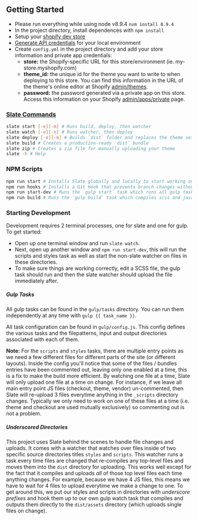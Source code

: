 ## Getting Started

- Please run everything while using node v8.9.4 `nvm install 8.9.4`
- In the project directory, install dependences with `npm install`
- Setup your [shopify dev store](https://partners.shopify.com/)
- [Generate API credentials](https://help.shopify.com/api/getting-started/api-credentials#get-credentials-through-the-shopify-admin) for your local environment
- Create `config.yml`  in the project directory and add your store information and private app credentials:
  - **store:** the Shopify-specific URL for this store/environment (ie. my-store.myshopify.com)
  - **theme_id:** the unique id for the theme you want to write to when deploying to this store. You can find this information in the URL of the theme's online editor at Shopify [admin/themes](https://shopify.com/admin/themes).
  - **password:** the password generated via a private app on this store.  Access this information on your Shopify [admin/apps/private](https://shopify.com/admin/apps/private) page.


### [Slate Commands](https://shopify.github.io/slate/docs/0.14.0/commands/)

```bash
slate start [-e][-m] # Runs build, deploy, then watcher
slate watch [-e][-n] # Runs watcher, then deploy
slate deploy [-e][-m] # Builds `dist` folder and replaces the theme set in config.yml
slate build # Creates a production-ready `dist` bundle
slate zip # Creates a zip file for manually uploading your theme
slate -h # Help
```

### NPM Scripts

```bash
npm run start # Installs Slate globally and locally to start working on any project.
npm run hooks # Installs a Git Hook that prevents branch changes without stopping the watcher (sets a touch -a to the config.yml to force the watcher stop)
npm run start-dev # Runs the `gulp start` task which runs all gulp tasks and then starts a watcher
npm run build # Runs the `gulp build` task which compiles scss and javascript in production mode (minification enabled)
```

### Starting Development

Development requires 2 terminal processes, one for slate and one for gulp.  To get started:

- Open up one terminal window and run `slate watch`.
- Next, open up another window and `npm run start-dev`, this will run the scripts and styles task as well as start the non-slate watcher on files in these directories.
- To make sure things are working correctly, edit a SCSS file, the gulp task should run and then the slate watcher should upload the file immediately after.

##### Gulp Tasks

All gulp tasks can be found in the `gulp/tasks` directory.  You can run them independently at any time with `gulp {{ task_name }}`.

All task configuration can be found in `gulp/config.js`.  This config defines the various tasks and the filepatterns, input and output directories associated with each of them.

**Note:** For the `scripts` and `styles` tasks, there are multiple entry points as we need a few different files for different parts of the site (or different layouts).  Inside the config you'll notice that some of the files / bundles entries have been commented out, leaving only one enabled at a time, this is a fix to make the build more efficient.  By watching one file at a time, Slate will only upload one file at a time on change.  For instance, if we leave all main entry point JS files (checkout, theme, vendor) un-commented, then Slate will re-upload 3 files everytime anything in the `_scripts` directory changes.  Typically we only need to work on one of these files at a time (i.e. theme and checkout are used mutually exclusively) so commenting out is not a problem.

##### Underscored Directories

This project uses Slate behind the scenes to handle file changes and uploads.  It comes with a watcher that watches over files inside of two specific source directories titles `styles` and `scripts`.  This watcher runs a task every time files are changed that re-compiles any top-level files and moves them into the `dist` directory for uploading.  This works well except for the fact that it compiles and uploads _all_ of those top level files each time anything changes.  For example, because we have 4 JS files, this means we have to wait for 4 files to upload everytime we make a change to one.  To get around this, we put our styles and scripts in directories with _underscore prefixes_ and hook them up to our own gulp watch task that compiles and outputs them directly to the `dist/assets` directory (which uploads single files on change).


